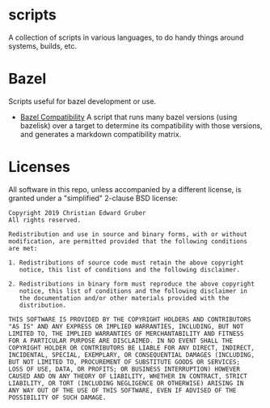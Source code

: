 # scripts
A collection of scripts in various languages, to do handy things around systems, builds, etc.

# Bazel

Scripts useful for bazel development or use.

  - [Bazel Compatibility](bazel/bazel_compatibility) A script that runs many bazel versions
    (using bazelisk) over a target to determine its compatibility with those versions, and
    generates a markdown compatibility matrix.

# Licenses

All software in this repo, unless accompanied by a different license, is granted under a
"simplified" 2-clause BSD license:

```
Copyright 2019 Christian Edward Gruber
All rights reserved.

Redistribution and use in source and binary forms, with or without
modification, are permitted provided that the following conditions
are met:

1. Redistributions of source code must retain the above copyright
   notice, this list of conditions and the following disclaimer.

2. Redistributions in binary form must reproduce the above copyright
   notice, this list of conditions and the following disclaimer in
   the documentation and/or other materials provided with the
   distribution.

THIS SOFTWARE IS PROVIDED BY THE COPYRIGHT HOLDERS AND CONTRIBUTORS
"AS IS" AND ANY EXPRESS OR IMPLIED WARRANTIES, INCLUDING, BUT NOT
LIMITED TO, THE IMPLIED WARRANTIES OF MERCHANTABILITY AND FITNESS
FOR A PARTICULAR PURPOSE ARE DISCLAIMED. IN NO EVENT SHALL THE
COPYRIGHT HOLDER OR CONTRIBUTORS BE LIABLE FOR ANY DIRECT, INDIRECT,
INCIDENTAL, SPECIAL, EXEMPLARY, OR CONSEQUENTIAL DAMAGES (INCLUDING,
BUT NOT LIMITED TO, PROCUREMENT OF SUBSTITUTE GOODS OR SERVICES;
LOSS OF USE, DATA, OR PROFITS; OR BUSINESS INTERRUPTION) HOWEVER
CAUSED AND ON ANY THEORY OF LIABILITY, WHETHER IN CONTRACT, STRICT
LIABILITY, OR TORT (INCLUDING NEGLIGENCE OR OTHERWISE) ARISING IN
ANY WAY OUT OF THE USE OF THIS SOFTWARE, EVEN IF ADVISED OF THE
POSSIBILITY OF SUCH DAMAGE.
```

